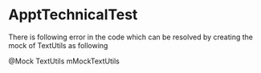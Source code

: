 # ApptTechnicalTest
There is following error in the code
which can be resolved by creating the mock of TextUtils as following 

@Mock
TextUtils mMockTextUtils
    
